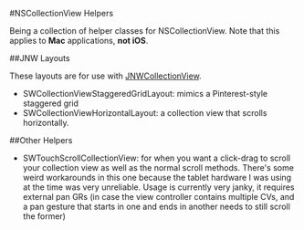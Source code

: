 #NSCollectionView Helpers

Being a collection of helper classes for NSCollectionView. Note that this applies to **Mac** applications, **not iOS**.

##JNW Layouts

These layouts are for use with [JNWCollectionView](https://github.com/jwilling/JNWCollectionView).

- SWCollectionViewStaggeredGridLayout: mimics a Pinterest-style staggered grid
- SWCollectionViewHorizontalLayout: a collection view that scrolls horizontally.

##Other Helpers

- SWTouchScrollCollectionView: for when you want a click-drag to scroll your collection view as well as the normal scroll methods. There's some weird workarounds in this one because the tablet hardware I was using at the time was very unreliable. Usage is currently very janky, it requires external pan GRs (in case the view controller contains multiple CVs, and a pan gesture that starts in one and ends in another needs to still scroll the former)
